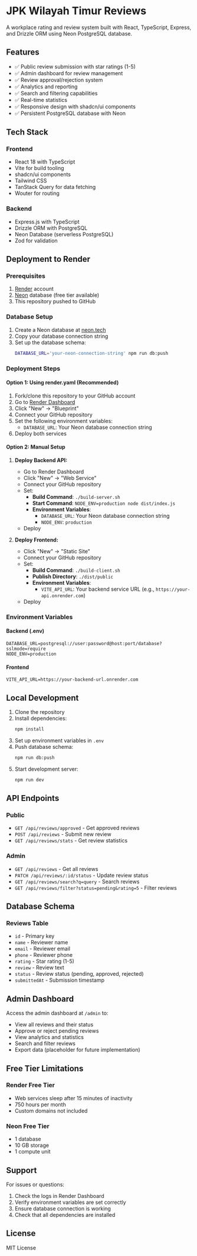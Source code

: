 # JPK Wilayah Timur Reviews

A workplace rating and review system built with React, TypeScript, Express, and Drizzle ORM using Neon PostgreSQL database.

## Features

- ✅ Public review submission with star ratings (1-5)
- ✅ Admin dashboard for review management
- ✅ Review approval/rejection system
- ✅ Analytics and reporting
- ✅ Search and filtering capabilities
- ✅ Real-time statistics
- ✅ Responsive design with shadcn/ui components
- ✅ Persistent PostgreSQL database with Neon

## Tech Stack

### Frontend
- React 18 with TypeScript
- Vite for build tooling
- shadcn/ui components
- Tailwind CSS
- TanStack Query for data fetching
- Wouter for routing

### Backend
- Express.js with TypeScript
- Drizzle ORM with PostgreSQL
- Neon Database (serverless PostgreSQL)
- Zod for validation

## Deployment to Render

### Prerequisites
1. [Render](https://render.com) account
2. [Neon](https://neon.tech) database (free tier available)
3. This repository pushed to GitHub

### Database Setup
1. Create a Neon database at [neon.tech](https://neon.tech)
2. Copy your database connection string
3. Set up the database schema:
   ```bash
   DATABASE_URL='your-neon-connection-string' npm run db:push
   ```

### Deployment Steps

#### Option 1: Using render.yaml (Recommended)
1. Fork/clone this repository to your GitHub account
2. Go to [Render Dashboard](https://dashboard.render.com)
3. Click "New" → "Blueprint"
4. Connect your GitHub repository
5. Set the following environment variables:
   - `DATABASE_URL`: Your Neon database connection string
6. Deploy both services

#### Option 2: Manual Setup
1. **Deploy Backend API:**
   - Go to Render Dashboard
   - Click "New" → "Web Service"
   - Connect your GitHub repository
   - Set:
     - **Build Command**: `./build-server.sh`
     - **Start Command**: `NODE_ENV=production node dist/index.js`
     - **Environment Variables**:
       - `DATABASE_URL`: Your Neon database connection string
       - `NODE_ENV`: `production`
   - Deploy

2. **Deploy Frontend:**
   - Click "New" → "Static Site"
   - Connect your GitHub repository
   - Set:
     - **Build Command**: `./build-client.sh`
     - **Publish Directory**: `./dist/public`
     - **Environment Variables**:
       - `VITE_API_URL`: Your backend service URL (e.g., `https://your-api.onrender.com`)
   - Deploy

### Environment Variables

#### Backend (.env)
```
DATABASE_URL=postgresql://user:password@host:port/database?sslmode=require
NODE_ENV=production
```

#### Frontend 
```
VITE_API_URL=https://your-backend-url.onrender.com
```

## Local Development

1. Clone the repository
2. Install dependencies:
   ```bash
   npm install
   ```
3. Set up environment variables in `.env`
4. Push database schema:
   ```bash
   npm run db:push
   ```
5. Start development server:
   ```bash
   npm run dev
   ```

## API Endpoints

### Public
- `GET /api/reviews/approved` - Get approved reviews
- `POST /api/reviews` - Submit new review
- `GET /api/reviews/stats` - Get review statistics

### Admin
- `GET /api/reviews` - Get all reviews
- `PATCH /api/reviews/:id/status` - Update review status
- `GET /api/reviews/search?q=query` - Search reviews
- `GET /api/reviews/filter?status=pending&rating=5` - Filter reviews

## Database Schema

### Reviews Table
- `id` - Primary key
- `name` - Reviewer name
- `email` - Reviewer email
- `phone` - Reviewer phone
- `rating` - Star rating (1-5)
- `review` - Review text
- `status` - Review status (pending, approved, rejected)
- `submittedAt` - Submission timestamp

## Admin Dashboard

Access the admin dashboard at `/admin` to:
- View all reviews and their status
- Approve or reject pending reviews
- View analytics and statistics
- Search and filter reviews
- Export data (placeholder for future implementation)

## Free Tier Limitations

### Render Free Tier
- Web services sleep after 15 minutes of inactivity
- 750 hours per month
- Custom domains not included

### Neon Free Tier
- 1 database
- 10 GB storage
- 1 compute unit

## Support

For issues or questions:
1. Check the logs in Render Dashboard
2. Verify environment variables are set correctly
3. Ensure database connection is working
4. Check that all dependencies are installed

## License

MIT License